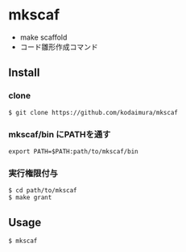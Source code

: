 # mkscaf
* make scaffold
* コード雛形作成コマンド

## Install
### clone
```
$ git clone https://github.com/kodaimura/mkscaf
```

### mkscaf/bin にPATHを通す
```
export PATH=$PATH:path/to/mkscaf/bin
```

### 実行権限付与
```
$ cd path/to/mkscaf
$ make grant
```

## Usage
```
$ mkscaf
```
